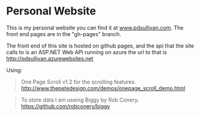 Personal Website
===============
This is my personal website you can find it at www.pdsullivan.com.  The front end pages are in the "gh-pages" branch.

The front end of this site is hosted on github pages, and the api that the site calls to is an ASP.NET Web API running on azure the url to that is http://pdsullivan.azurewebsites.net

Using:
>One Page Scroll v1.2 for the scrolling features. http://www.thepetedesign.com/demos/onepage_scroll_demo.html

>To store data I am useing Biggy by Rob Conery. https://github.com/robconery/biggy

